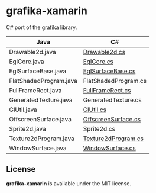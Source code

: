 # grafika-xamarin

C# port of the [grafika](https://github.com/google/grafika) library.

| Java | C# |
| --- | --- |
| Drawable2d.java | [Drawable2d.cs](Grafika/GLES/Drawable2d.cs) |
| EglCore.java | [EglCore.cs](Grafika/GLES/EglCore.cs) |
| EglSurfaceBase.java | [EglSurfaceBase.cs](Grafika/GLES/EglSurfaceBase.cs) |
| FlatShadedProgram.java | FlatShadedProgram.cs |
| FullFrameRect.java | [FullFrameRect.cs](Grafika/GLES/FullFrameRect.cs) |
| GeneratedTexture.java | GeneratedTexture.cs |
| GlUtil.java | [GlUtil.cs](Grafika/GLES/GlUtil.cs) |
| OffscreenSurface.java | [OffscreenSurface.cs](Grafika/GLES/OffscreenSurface.cs) |
| Sprite2d.java | Sprite2d.cs |
| Texture2dProgram.java | [Texture2dProgram.cs](Grafika/GLES/Texture2dProgram.cs) |
| WindowSurface.java | [WindowSurface.cs](Grafika/GLES/WindowSurface.cs) |

## License

**grafika-xamarin** is available under the MIT license.
